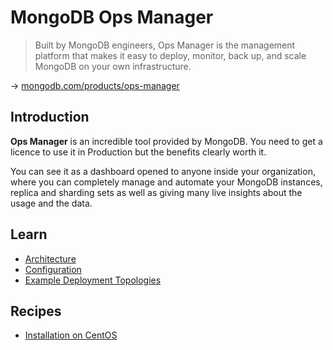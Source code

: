 # MongoDB Ops Manager

> Built by MongoDB engineers, Ops Manager is the management platform that makes it easy to deploy, monitor, back up, and scale MongoDB on your own infrastructure.

→ [mongodb.com/products/ops-manager](https://www.mongodb.com/en-us/products/ops-manager)

## Introduction

**Ops Manager** is an incredible tool provided by MongoDB. You need to get a licence to use it in Production but the benefits clearly worth it.

You can see it as a dashboard opened to anyone inside your organization, where you can completely manage and automate your MongoDB instances, replica and sharding sets as well as giving many live insights about the usage and the data.

## Learn

* [Architecture](https://docs.opsmanager.mongodb.com/current/core/system-overview/)
* [Configuration](https://docs.opsmanager.mongodb.com/current/reference/configuration/)
* [Example Deployment Topologies](https://docs.opsmanager.mongodb.com/current/core/deployments/)

## Recipes

* [Installation on CentOS](https://github.com/devpro/simple-howtos/blob/master/mongodb/opsmanager-installation-centos.md)
